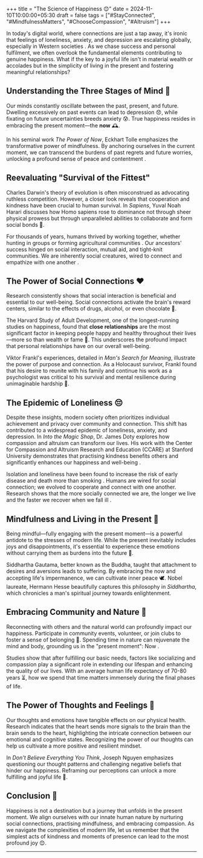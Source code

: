 +++
title = "The Science of Happiness 😊"
date = 2024-11-10T10:00:00+05:30
draft = false
tags = ["#StayConnected", "#MindfulnessMatters", "#ChooseCompassion", "#Altruism"]
+++

In today's digital world, where connections are just a tap away, it's ironic that feelings of loneliness, anxiety, and depression are escalating globally, especially in Western societies . As we chase success and personal fulfilment, we often overlook the fundamental elements contributing to genuine happiness. What if the key to a joyful life isn't in material wealth or accolades but in the simplicity of living in the present and fostering meaningful relationships? 

## Understanding the Three Stages of Mind 🧠

Our minds constantly oscillate between the past, present, and future. Dwelling excessively on past events can lead to depression 😞, while fixating on future uncertainties breeds anxiety 😰. True happiness resides in embracing the present moment—the **now** 🕰️.

In his seminal work *The Power of Now*, Eckhart Tolle emphasizes the transformative power of mindfulness. By anchoring ourselves in the current moment, we can transcend the burdens of past regrets and future worries, unlocking a profound sense of peace and contentment .

## Reevaluating "Survival of the Fittest" 

Charles Darwin's theory of evolution is often misconstrued as advocating ruthless competition. However, a closer look reveals that cooperation and kindness have been crucial to human survival. In *Sapiens*, Yuval Noah Harari discusses how Homo sapiens rose to dominance not through sheer physical prowess but through unparalleled abilities to collaborate and form social bonds 👫.

For thousands of years, humans thrived by working together, whether hunting in groups or forming agricultural communities . Our ancestors' success hinged on social interaction, mutual aid, and tight-knit communities. We are inherently social creatures, wired to connect and empathize with one another .

## The Power of Social Connections ❤️

Research consistently shows that social interaction is beneficial and essential to our well-being. Social connections activate the brain's reward centers, similar to the effects of drugs, alcohol, or even chocolate 🍫.

The Harvard Study of Adult Development, one of the longest-running studies on happiness, found that **close relationships** are the most significant factor in keeping people happy and healthy throughout their lives—more so than wealth or fame 💎. This underscores the profound impact that personal relationships have on our overall well-being.

Viktor Frankl's experiences, detailed in *Man's Search for Meaning*, illustrate the power of purpose and connection. As a Holocaust survivor, Frankl found that his desire to reunite with his family and continue his work as a psychologist was critical to his survival and mental resilience during unimaginable hardship 🌟.

## The Epidemic of Loneliness 😔

Despite these insights, modern society often prioritizes individual achievement and privacy over community and connection. This shift has contributed to a widespread epidemic of loneliness, anxiety, and depression. In *Into the Magic Shop*, Dr. James Doty explores how compassion and altruism can transform our lives. His work with the Center for Compassion and Altruism Research and Education (CCARE) at Stanford University demonstrates that practising kindness benefits others and significantly enhances our happiness and well-being .

Isolation and loneliness have been found to increase the risk of early disease and death more than smoking . Humans are wired for social connection; we evolved to cooperate and connect with one another. Research shows that the more socially connected we are, the longer we live and the faster we recover when we fall ill .

## Mindfulness and Living in the Present 🌿

Being mindful—fully engaging with the present moment—is a powerful antidote to the stresses of modern life. While the present inevitably includes joys and disappointments, it's essential to experience these emotions without carrying them as burdens into the future 🎈.

Siddhartha Gautama, better known as the Buddha, taught that attachment to desires and aversions leads to suffering. By embracing the now and accepting life's impermanence, we can cultivate inner peace 🕊️. Nobel laureate, Hermann Hesse beautifully captures this philosophy in *Siddhartha*, which chronicles a man's spiritual journey towards enlightenment.

## Embracing Community and Nature 🌳

Reconnecting with others and the natural world can profoundly impact our happiness. Participate in community events, volunteer, or join clubs to foster a sense of belonging 🤝. Spending time in nature can rejuvenate the mind and body, grounding us in the "present moment": Now .

Studies show that after fulfilling our basic needs, factors like socializing and compassion play a significant role in extending our lifespan and enhancing the quality of our lives. With an average human life expectancy of 70-80 years ⏳, how we spend that time matters immensely during the final phases of life.

## The Power of Thoughts and Feelings 💭

Our thoughts and emotions have tangible effects on our physical health. Research indicates that the heart sends more signals to the brain than the brain sends to the heart, highlighting the intricate connection between our emotional and cognitive states. Recognizing the power of our thoughts can help us cultivate a more positive and resilient mindset.

In *Don't Believe Everything You Think*, Joseph Nguyen emphasizes questioning our thought patterns and challenging negative beliefs that hinder our happiness. Reframing our perceptions can unlock a more fulfilling and joyful life 🌟.

## Conclusion 🎉

Happiness is not a destination but a journey that unfolds in the present moment. We align ourselves with our innate human nature by nurturing social connections, practising mindfulness, and embracing compassion. As we navigate the complexities of modern life, let us remember that the simplest acts of kindness and moments of presence can lead to the most profound joy 😊.

---

